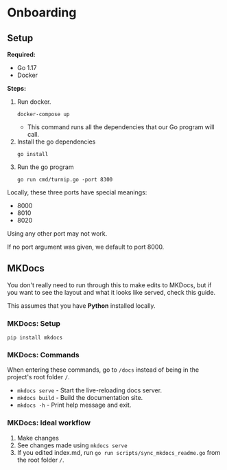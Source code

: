 # Onboarding

## Setup

**Required:**

- Go 1.17
- Docker

**Steps:**

1. Run docker.
    ```shell
    docker-compose up
    ```
    - This command runs all the dependencies that our Go program will call.
2. Install the go dependencies
    ```shell
    go install
    ```
3. Run the go program
    ```shell
    go run cmd/turnip.go -port 8300
    ```

Locally, these three ports have special meanings:

- 8000
- 8010
- 8020

Using any other port may not work.

If no port argument was given, we default to port 8000.

## MKDocs

You don't really need to run through this to make edits to MKDocs, but if you want to see the layout and what it looks
like served, check this guide.

This assumes that you have **Python** installed locally.

### MKDocs: Setup

```shell
pip install mkdocs
```

### MKDocs: Commands

When entering these commands, go to `/docs` instead of being in the project's root folder `/`.

* `mkdocs serve` - Start the live-reloading docs server.
* `mkdocs build` - Build the documentation site.
* `mkdocs -h` - Print help message and exit.

### MKDocs: Ideal workflow

1. Make changes
2. See changes made using `mkdocs serve`
3. If you edited index.md, run `go run scripts/sync_mkdocs_readme.go` from the root folder `/`.
